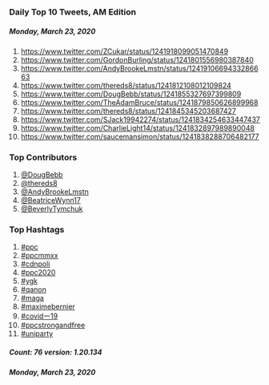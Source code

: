 ### Daily Top 10 Tweets, AM Edition
##### Monday, March 23, 2020
 1) https://www.twitter.com/ZCukar/status/1241918099051470849
 2) https://www.twitter.com/GordonBurling/status/1241801556980387840
 3) https://www.twitter.com/AndyBrookeLmstn/status/1241910669433286663
 4) https://www.twitter.com/thereds8/status/1241812108012109824
 5) https://www.twitter.com/DougBebb/status/1241855327697399809
 6) https://www.twitter.com/TheAdamBruce/status/1241879850626899968
 7) https://www.twitter.com/thereds8/status/1241845345203687427
 8) https://www.twitter.com/SJack19942274/status/1241834254633447437
 9) https://www.twitter.com/CharlieLight14/status/1241832897989890048
10) https://www.twitter.com/saucemansimon/status/1241838288706482177

### Top Contributors
  1) [@DougBebb](https://www.twitter.com/DougBebb)
  2) [@thereds8](https://www.twitter.com/thereds8)
  3) [@AndyBrookeLmstn](https://www.twitter.com/AndyBrookeLmstn)
  4) [@BeatriceWynn17](https://www.twitter.com/BeatriceWynn17)
  5) [@BeverlyTymchuk](https://www.twitter.com/BeverlyTymchuk)


### Top Hashtags

  1) [#ppc](https://www.twitter.com/hashtag/ppc)
  2) [#ppcmmxx](https://www.twitter.com/hashtag/ppcmmxx)
  3) [#cdnpoli](https://www.twitter.com/hashtag/cdnpoli)
  4) [#ppc2020](https://www.twitter.com/hashtag/ppc2020)
  5) [#ygk](https://www.twitter.com/hashtag/ygk)
  6) [#qanon](https://www.twitter.com/hashtag/qanon)
  7) [#maga](https://www.twitter.com/hashtag/maga)
  8) [#maximebernier](https://www.twitter.com/hashtag/maximebernier)
  9) [#covidー19](https://www.twitter.com/hashtag/covidー19)
 10) [#ppcstrongandfree](https://www.twitter.com/hashtag/ppcstrongandfree)
 11) [#uniparty](https://www.twitter.com/hashtag/uniparty)

##### Count: 76	version: 1.20.134
##### Monday, March 23, 2020

